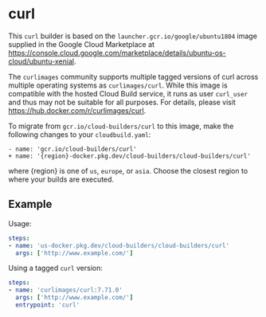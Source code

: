 # curl

This `curl` builder is based on the `launcher.gcr.io/google/ubuntu1804` image
supplied in the Google Cloud Marketplace at
https://console.cloud.google.com/marketplace/details/ubuntu-os-cloud/ubuntu-xenial.

The `curlimages` community supports multiple tagged versions of curl across
multiple operating systems as `curlimages/curl`. While this image is compatible
with the hosted Cloud Build service, it runs as user `curl_user` and thus may
not be suitable for all purposes. For details, please visit
https://hub.docker.com/r/curlimages/curl.

To migrate from `gcr.io/cloud-builders/curl` to this image, make the following
changes to your `cloudbuild.yaml`:

```
- name: 'gcr.io/cloud-builders/curl'
+ name: '{region}-docker.pkg.dev/cloud-builders/cloud-builders/curl'
```

where {region} is one of `us`, `europe`, or `asia`. Choose the closest region to
where your builds are executed.

## Example

Usage:

```yaml
steps:
- name: 'us-docker.pkg.dev/cloud-builders/cloud-builders/curl'
  args: ['http://www.example.com/']
```

Using a tagged `curl` version:
```yaml
steps:
- name: 'curlimages/curl:7.71.0'
  args: ['http://www.example.com/']
  entrypoint: 'curl'
```
